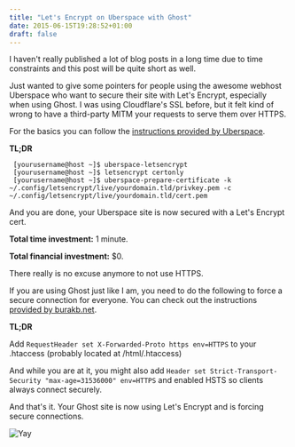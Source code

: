 ```yaml
---
title: "Let's Encrypt on Uberspace with Ghost"
date: 2015-06-15T19:28:52+01:00
draft: false
---
```


I haven't really published a lot of blog posts in a long time due to time constraints and this post will be quite short as well.

Just wanted to give some pointers for people using the awesome webhost Uberspace who want to secure their site with Let's Encrypt, especially when using Ghost. I was using Cloudflare's SSL before, but it felt kind of wrong to have a third-party MITM your requests to serve them over HTTPS.

For the basics you can follow the [instructions provided by Uberspace](https://blog.uberspace.de/lets-encrypt-rollt-an/). 

**TL;DR**

     [yourusername@host ~]$ uberspace-letsencrypt   
     [yourusername@host ~]$ letsencrypt certonly
     [yourusername@host ~]$ uberspace-prepare-certificate -k ~/.config/letsencrypt/live/yourdomain.tld/privkey.pem -c ~/.config/letsencrypt/live/yourdomain.tld/cert.pem
 
 
And you are done, your Uberspace site is now secured with a Let's Encrypt cert. 
 
**Total time investment:** 1 minute. 

**Total financial investment:** $0. 

There really is no excuse anymore to not use HTTPS.

If you are using Ghost just like I am, you need to do the following to force a secure connection for everyone. You can check out the instructions [provided by burakb.net](https://burakb.net/ghost-auf-uberspace-https-erzwingen/).

**TL;DR**

Add `RequestHeader set X-Forwarded-Proto https env=HTTPS` to your .htaccess (probably located at /html/.htaccess)

And while you are at it, you might also add `Header set Strict-Transport-Security "max-age=31536000" env=HTTPS` and enabled HSTS so clients always connect securely.

And that's it. Your Ghost site is now using Let's Encrypt and is forcing secure connections. 


![Yay](https://i.imgur.com/AcdQL24.png)


